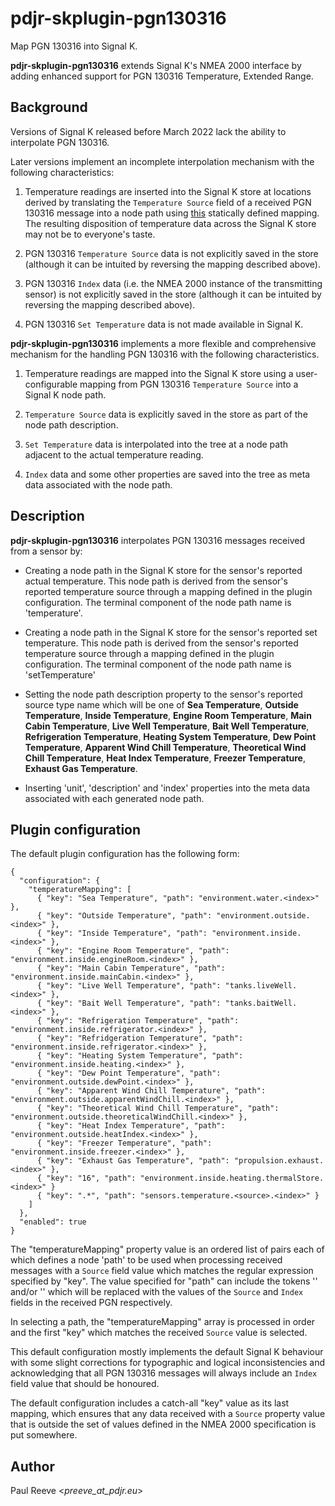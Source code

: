 # pdjr-skplugin-pgn130316

Map PGN 130316 into Signal K.

**pdjr-skplugin-pgn130316** extends Signal K's NMEA 2000 interface by
adding enhanced support for PGN 130316 Temperature, Extended Range.

## Background

Versions of Signal K released before March 2022 lack the ability to
interpolate PGN 130316.

Later versions implement an incomplete interpolation mechanism with
the following characteristics:

1. Temperature readings are inserted into the Signal K store at
   locations derived by translating the ```Temperature Source``` field
   of a received PGN 130316 message into a node path using 
   [this](https://github.com/SignalK/n2k-signalk/blob/master/temperatureMappings.js)
   statically defined mapping.
   The resulting disposition of temperature data across the Signal K
   store may not be to everyone's taste.

2. PGN 130316 ```Temperature Source``` data is not explicitly saved in
   the store (although it can be intuited by reversing the mapping
   described above).

3. PGN 130316 ```Index``` data (i.e. the NMEA 2000 instance of the
   transmitting sensor) is not explicitly saved in the store (although
   it can be intuited by reversing the mapping described above).

4. PGN 130316 ```Set Temperature``` data is not made available in
   Signal K.

**pdjr-skplugin-pgn130316** implements a more flexible and comprehensive
mechanism for the handling PGN 130316 with the following characteristics.

1. Temperature readings are mapped into the Signal K store using
   a user-configurable mapping from PGN 130316 ```Temperature Source```
   into a Signal K node path.

2. ```Temperature Source``` data is explicitly saved in the store as
   part of the node path description.  

3. ```Set Temperature``` data is interpolated into the tree at a
   node path adjacent to the actual temperature reading.

4. ```Index``` data and some other properties are saved into the tree
   as meta data associated with the node path.

## Description

**pdjr-skplugin-pgn130316** interpolates PGN 130316 messages received
from a sensor by:

* Creating a node path in the Signal K store for the sensor's reported
  actual temperature.
  This node path is derived from the sensor's reported temperature
  source through a mapping defined in the plugin configuration.
  The terminal component of the node path name is 'temperature'.

* Creating a node path in the Signal K store for the sensor's reported
  set temperature.
  This node path is derived from the sensor's reported temperature
  source through a mapping defined in the plugin configuration.
  The terminal component of the node path name is 'setTemperature'

* Setting the node path description property to the sensor's reported
  source type name which will be one of
  **Sea Temperature**,
  **Outside Temperature**,
  **Inside Temperature**,
  **Engine Room Temperature**,
  **Main Cabin Temperature**,
  **Live Well Temperature**,
  **Bait Well Temperature**,
  **Refrigeration Temperature**,
  **Heating System Temperature**,
  **Dew Point Temperature**,
  **Apparent Wind Chill Temperature**,
  **Theoretical Wind Chill Temperature**,
  **Heat Index Temperature**,
  **Freezer Temperature**,
  **Exhaust Gas Temperature**.

* Inserting 'unit', 'description' and 'index' properties into the
  meta data associated with each generated node path.

## Plugin configuration

The default plugin configuration has the following form:
```
{
  "configuration": {
    "temperatureMapping": [
      { "key": "Sea Temperature", "path": "environment.water.<index>" },
      { "key": "Outside Temperature", "path": "environment.outside.<index>" },
      { "key": "Inside Temperature", "path": "environment.inside.<index>" },
      { "key": "Engine Room Temperature", "path": "environment.inside.engineRoom.<index>" },
      { "key": "Main Cabin Temperature", "path": "environment.inside.mainCabin.<index>" },
      { "key": "Live Well Temperature", "path": "tanks.liveWell.<index>" },
      { "key": "Bait Well Temperature", "path": "tanks.baitWell.<index>" },
      { "key": "Refrigeration Temperature", "path": "environment.inside.refrigerator.<index>" },
      { "key": "Refridgeration Temperature", "path": "environment.inside.refrigerator.<index>" },
      { "key": "Heating System Temperature", "path": "environment.inside.heating.<index>" },
      { "key": "Dew Point Temperature", "path": "environment.outside.dewPoint.<index>" },
      { "key": "Apparent Wind Chill Temperature", "path": "environment.outside.apparentWindChill.<index>" },
      { "key": "Theoretical Wind Chill Temperature", "path": "environment.outside.theoreticalWindChill.<index>" },
      { "key": "Heat Index Temperature", "path": "environment.outside.heatIndex.<index>" },
      { "key": "Freezer Temperature", "path": "environment.inside.freezer.<index>" },
      { "key": "Exhaust Gas Temperature", "path": "propulsion.exhaust.<index>" },
      { "key": "16", "path": "environment.inside.heating.thermalStore.<index>" }
      { "key": ".*", "path": "sensors.temperature.<source>.<index>" }
    ]                                                             
  },                                                              
  "enabled": true                                                 
}                  
```

The "temperatureMapping" property value is an ordered list of pairs
each of which defines a node 'path' to be used when processing
received messages with a ```Source``` field value which matches the
regular expression specified by "key".
The value specified for "path" can include the tokens '<source>' and/or
'<index>' which will be replaced with the values of the ```Source```
and ```Index``` fields in the received PGN respectively.

In selecting a path, the "temperatureMapping" array is processed in
order and the first "key" which matches the received ```Source```
value is selected.

This default configuration mostly implements the default Signal K
behaviour with some slight corrections for typographic and logical
inconsistencies and acknowledging that all PGN 130316 messages will
always include an ```Index``` field value that should be honoured.

The default configuration includes a catch-all "key" value as its last
mapping, which ensures that any data received with a ```Source```
property value that is outside the set of values defined in the NMEA
2000 specification is put somewhere.

## Author

Paul Reeve <*preeve_at_pdjr.eu*>
